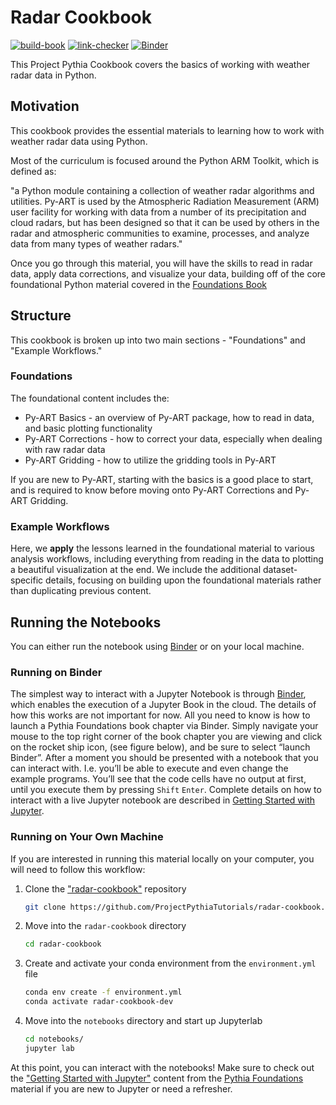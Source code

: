 # Radar Cookbook

[![build-book](https://github.com/ProjectPythiaTutorials/radar-cookbook/actions/workflows/build-book.yaml/badge.svg)](https://github.com/ProjectPythiaTutorials/radar-cookbook/actions/workflows/build-book.yaml)
[![link-checker](https://github.com/ProjectPythiaTutorials/radar-cookbook/actions/workflows/link-checker.yaml/badge.svg)](https://github.com/ProjectPythiaTutorials/radar-cookbook/actions/workflows/link-checker.yaml)
[![Binder](https://binder-staging.2i2c.cloud/badge_logo.svg)](https://binder-staging.2i2c.cloud/v2/gh/ProjectPythiaTutorials/radar-cookbook.git/main)

This Project Pythia Cookbook covers the basics of working with weather radar data in Python.

## Motivation
This cookbook provides the essential materials to learning how to work with weather radar data using Python.

Most of the curriculum is focused around the Python ARM Toolkit, which is defined as:

"a Python module containing a collection of weather radar algorithms and utilities. Py-ART is used by the Atmospheric Radiation Measurement (ARM) user facility for working with data from a number of its precipitation and cloud radars, but has been designed so that it can be used by others in the radar and atmospheric communities to examine, processes, and analyze data from many types of weather radars."

Once you go through this material, you will have the skills to read in radar data, apply data corrections, and visualize your data, building off of the core foundational Python material covered in the [Foundations Book](https://foundations.projectpythia.org/landing-page.html)

## Structure
This cookbook is broken up into two main sections - "Foundations" and "Example Workflows."

### Foundations
The foundational content includes the:
- Py-ART Basics - an overview of Py-ART package, how to read in data, and basic plotting functionality
- Py-ART Corrections - how to correct your data, especially when dealing with raw radar data
- Py-ART Gridding - how to utilize the gridding tools in Py-ART

If you are new to Py-ART, starting with the basics is a good place to start, and is required to know before moving onto Py-ART Corrections and Py-ART Gridding.

### Example Workflows
Here, we **apply** the lessons learned in the foundational material to various analysis workflows, including everything from reading in the data to plotting a beautiful visualization at the end. We include the additional dataset-specific details, focusing on building upon the foundational materials rather than duplicating previous content.

## Running the Notebooks
You can either run the notebook using [Binder](https://mybinder.org/) or on your local machine.

### Running on Binder

The simplest way to interact with a Jupyter Notebook is through
[Binder](https://mybinder.org/), which enables the execution of a
Jupyter Book in the cloud. The details of how this works are not
important for now. All you need to know is how to launch a Pythia
Foundations book chapter via Binder. Simply navigate your mouse to
the top right corner of the book chapter you are viewing and click
on the rocket ship icon, (see figure below), and be sure to select
“launch Binder”. After a moment you should be presented with a
notebook that you can interact with. I.e. you’ll be able to execute
and even change the example programs. You’ll see that the code cells
have no output at first, until you execute them by pressing
`Shift` `Enter`. Complete details on how to interact with
a live Jupyter notebook are described in [Getting Started with
Jupyter](https://foundations.projectpythia.org/foundations/getting-started-jupyter.html).

### Running on Your Own Machine
If you are interested in running this material locally on your computer, you will need to follow this workflow:

1. Clone the ["radar-cookbook"](https://github.com/ProjectPythiaTutorials/radar-cookbook) repository
    ```bash
    git clone https://github.com/ProjectPythiaTutorials/radar-cookbook.git
    ```

2. Move into the `radar-cookbook` directory
    ```bash
    cd radar-cookbook
    ```

3. Create and activate your conda environment from the `environment.yml` file
    ```bash
    conda env create -f environment.yml
    conda activate radar-cookbook-dev
    ```

4.  Move into the `notebooks` directory and start up Jupyterlab
    ```bash
    cd notebooks/
    jupyter lab
    ```

At this point, you can interact with the notebooks! Make sure to check out the ["Getting Started with Jupyter"](https://foundations.projectpythia.org/foundations/getting-started-jupyter.html) content from the [Pythia Foundations](https://foundations.projectpythia.org/landing-page.html) material if you are new to Jupyter or need a refresher.
